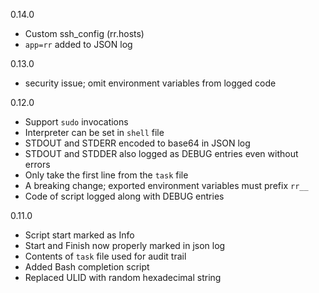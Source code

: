 0.14.0

+ Custom ssh_config (rr.hosts)
+ `app=rr` added to JSON log

0.13.0

+ security issue; omit environment variables from logged code

0.12.0

+ Support `sudo` invocations
+ Interpreter can be set in `shell` file
+ STDOUT and STDERR encoded to base64 in JSON log
+ STDOUT and STDDER also logged as DEBUG entries even without errors
+ Only take the first line from the `task` file
+ A breaking change; exported environment variables must prefix `rr__`
+ Code of script logged along with DEBUG entries


0.11.0

+ Script start marked as Info
+ Start and Finish now properly marked in json log
+ Contents of `task` file used for audit trail
+ Added Bash completion script
+ Replaced ULID with random hexadecimal string
